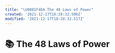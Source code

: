 ```yaml
---
title: "\U0001F4DA The 48 Laws of Power"
created: '2021-12-17T18:28:32.506Z'
modified: '2021-12-17T18:28:32.517Z'
---
```


# 📚 The 48 Laws of Power
